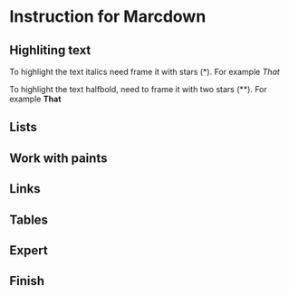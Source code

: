 # Instruction for Marcdown

## Highliting text

To highlight the text italics need frame it with stars (*). For example *That*

To highlight the text halfbold, need to frame it with two stars (**). For example **That**

## Lists

## Work with paints

## Links

## Tables

## Expert

## Finish